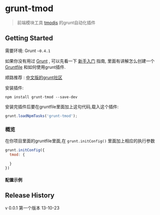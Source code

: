 # grunt-tmod

>  前端模块工具 [tmodjs](https://github.com/aui/tmodjs) 的grunt自动化插件

## Getting Started
需要环境: Grunt `~0.4.1`

如果你没有用过 [Grunt](http://gruntjs.com/) , 可以先看一下 [新手入门](http://gruntjs.com/getting-started) 指南, 里面有讲解怎么创建一个 [Gruntfile](http://gruntjs.com/sample-gruntfile) 和如何使用grunt插件. 

顺路推荐 : [中文版的grunt社区](http://www.gruntjs.org/article/home.html)


安装插件:

```shell
npm install grunt-tmod --save-dev
```

安装完插件后要在gruntfile里面加上这句代码,载入这个插件:

```js
grunt.loadNpmTasks('grunt-tmod');
```


### 概览
在你项目里面的gruntfile里面,在 `grunt.initConfig()` 里面加上相应的执行参数

```js
grunt.initConfig({
  tmod: {
   
  }
})
```

#### 配置示例



## Release History

v 0.0.1 第一个版本  13-10-23